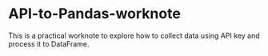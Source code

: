 # API-to-Pandas-worknote
This is a practical worknote to explore how to collect data using API key and process it to DataFrame.
